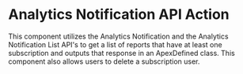 # Analytics Notification API Action

This component utilizes the Analytics Notification and the Analytics Notification List API's to get a list of reports that have at least one subscription and outputs that response in an ApexDefined class. This component also allows users to delete a subscription user. 
